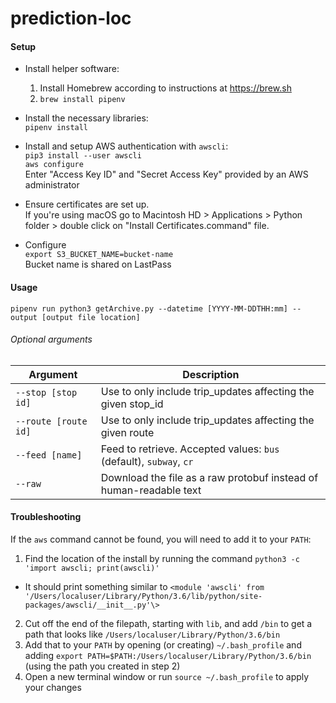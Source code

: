 # prediction-loc

#### Setup
* Install helper software:
  1. Install Homebrew according to instructions at https://brew.sh   
  2. `brew install pipenv`


* Install the necessary libraries:  
`pipenv install`

* Install and setup AWS authentication with `awscli`:  
`pip3 install --user awscli`  
`aws configure`  
Enter "Access Key ID" and "Secret Access Key" provided by an AWS administrator

* Ensure certificates are set up.  
If you're using macOS go to Macintosh HD > Applications > Python folder > double click on "Install Certificates.command" file.

* Configure  
`export S3_BUCKET_NAME=bucket-name`  
Bucket name is shared on LastPass

#### Usage

`pipenv run python3 getArchive.py --datetime [YYYY-MM-DDTHH:mm] --output [output file location]`

###### Optional arguments

|       Argument       |                            Description                             |
| -------------------- | ------------------------------------------------------------------ |
| `--stop [stop id]`   | Use to only include trip_updates affecting the given stop_id       |
| `--route [route id]` | Use to only include trip_updates affecting the given route         |
| `--feed [name]`      | Feed to retrieve. Accepted values: `bus` (default), `subway`, `cr` |
| `--raw`              | Download the file as a raw protobuf instead of human-readable text |

#### Troubleshooting

If the `aws` command cannot be found, you will need to add it to your `PATH`:
1. Find the location of the install by running the command `python3 -c 'import awscli; print(awscli)'`
  - It should print something similar to  `<module 'awscli' from '/Users/localuser/Library/Python/3.6/lib/python/site-packages/awscli/__init__.py'\>`
2. Cut off the end of the filepath, starting with `lib`, and add `/bin` to get a path that looks like `/Users/localuser/Library/Python/3.6/bin`
3. Add that to your `PATH` by opening (or creating) `~/.bash_profile` and adding `export PATH=$PATH:/Users/localuser/Library/Python/3.6/bin` (using the path you created in step 2)
4. Open a new terminal window or run `source ~/.bash_profile` to apply your changes
